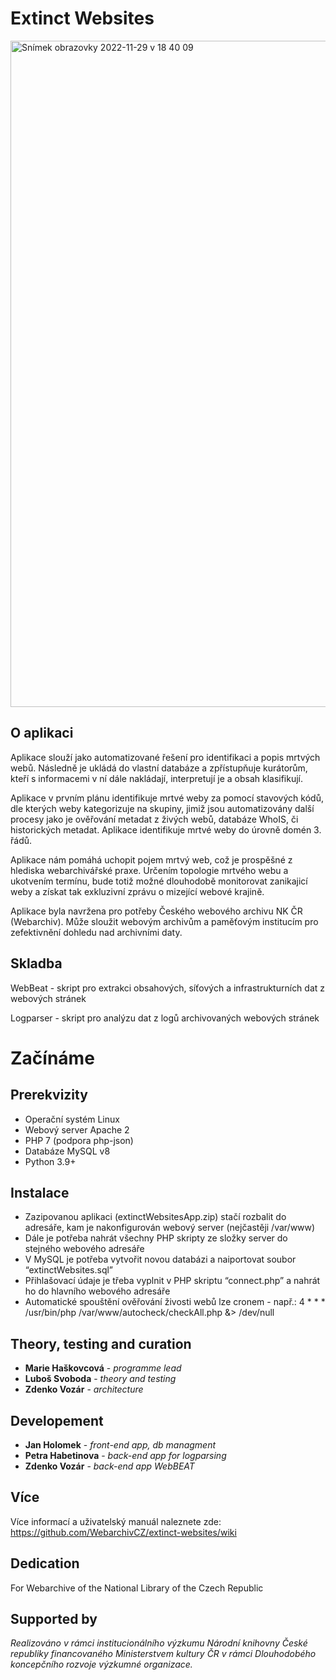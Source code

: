 # Extinct Websites

<img width="1066" alt="Snímek obrazovky 2022-11-29 v 18 40 09" src="https://user-images.githubusercontent.com/62152053/204602538-963f65a9-cccf-4627-8c86-8e15203b3b8b.png">


## O aplikaci

Aplikace slouží jako automatizované řešení pro identifikaci a popis mrtvých webů. Následně je ukládá do vlastní databáze a zpřístupňuje kurátorům, kteří s informacemi v ní dále nakládají, interpretují je a obsah klasifikují. 

Aplikace v prvním plánu identifikuje mrtvé weby za pomocí stavových kódů, dle kterých weby kategorizuje na skupiny, jimiž jsou automatizovány další procesy jako je ověřování metadat z živých webů, databáze WhoIS, či historických metadat. Aplikace identifikuje mrtvé weby do úrovně domén 3. řádů.

Aplikace nám pomáhá uchopit pojem mrtvý web, což  je prospěšné z hlediska webarchivářské praxe. Určením topologie mrtvého webu a ukotvením termínu, bude totiž možné dlouhodobě monitorovat zanikajicí weby a získat tak exkluzivní zprávu o mizející webové krajině. 

Aplikace byla navržena pro potřeby Českého webového archivu NK ČR (Webarchiv). Může sloužit webovým archivům a paměťovým institucím pro zefektivnění dohledu nad archivními daty. 


## **Skladba**
WebBeat - skript pro extrakci obsahových, síťových a infrastrukturních dat z webových stránek

Logparser - skript pro analýzu dat z logů archivovaných webových stránek


# **Začínáme**
## **Prerekvizity**
* Operační systém Linux
* Webový server Apache 2
* PHP 7 (podpora php-json)
* Databáze MySQL v8
* Python 3.9+


## **Instalace**
* Zazipovanou aplikaci (extinctWebsitesApp.zip) stačí rozbalit do adresáře, kam je nakonfigurován webový server (nejčastěji /var/www)
* Dále je potřeba nahrát všechny PHP skripty ze složky server do stejného webového adresáře
* V MySQL je potřeba vytvořit novou databázi a naiportovat soubor “extinctWebsites.sql”
* Přihlašovací údaje je třeba vyplnit v PHP skriptu “connect.php” a nahrát ho do hlavního webového adresáře
* Automatické spouštění ověřování živosti webů lze cronem - např.:
      4       *       *       *       /usr/bin/php /var/www/autocheck/checkAll.php &> /dev/null


## **Theory, testing and curation**
* **Marie Haškovcová** -  *programme lead*
* **Luboš Svoboda** -  *theory and testing*
* **Zdenko Vozár** -  *architecture*

## **Developement**

* **Jan Holomek** - *front-end app, db managment*
* **Petra Habetinova** -  *back-end app for logparsing*
* **Zdenko Vozár** -  *back-end app WebBEAT*

## **Více**
Více informací a uživatelský manuál naleznete zde: https://github.com/WebarchivCZ/extinct-websites/wiki

## Dedication

For Webarchive of the National Library of the Czech Republic

## Supported by

_Realizováno v rámci institucionálního výzkumu Národní knihovny České republiky financovaného Ministerstvem kultury ČR v rámci Dlouhodobého koncepčního rozvoje výzkumné organizace._
